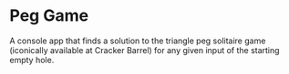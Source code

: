 Peg Game
========

A console app that finds a solution to the triangle peg solitaire game (iconically available at Cracker Barrel) for any given input of the starting empty hole.
